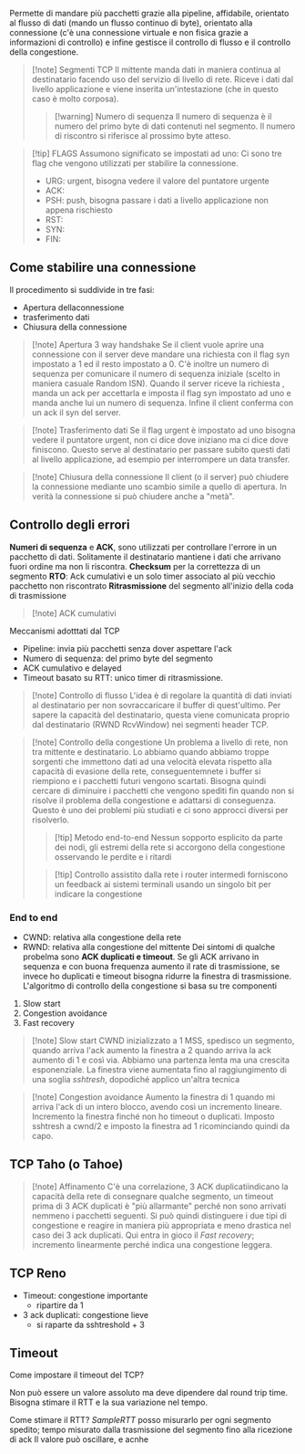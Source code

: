 Permette di mandare più pacchetti grazie alla pipeline, affidabile, orientato al flusso di dati (mando un flusso continuo di byte), orientato alla connessione (c'è una connessione virtuale e non fisica grazie a informazioni di controllo) e infine gestisce il controllo di flusso e il controllo della congestione.

>[!note] Segmenti TCP
>Il mittente manda dati in maniera continua al destinatario facendo uso del servizio di livello di rete.
>Riceve i dati dal livello applicazione e viene inserita un'intestazione (che in questo caso è molto corposa).
>
>>[!warning] Numero di sequenza
>>Il numero di sequenza è il numero del primo byte di dati contenuti nel segmento. Il numero di riscontro si riferisce al prossimo byte atteso.

>[!tip] FLAGS
>Assumono significato se impostati ad uno:
>Ci sono tre flag che vengono utilizzati per stabilire la connessione.
>- URG: urgent, bisogna vedere il valore del puntatore urgente
>- ACK:
>- PSH: push, bisogna passare i dati a livello applicazione non appena rischiesto
>- RST:
>- SYN:
>- FIN:

## Come stabilire una connessione
Il procedimento si suddivide in tre fasi:
- Apertura dellaconnessione
- trasferimento dati
- Chiusura della connessione

>[!note] Apertura
>3 way handshake
>Se il client vuole aprire una connessione con il server deve mandare una richiesta con il flag syn impostato a 1 ed il resto impostato a 0. C'è inoltre un numero di sequenza per comunicare il numero di sequenza iniziale (scelto in maniera casuale Random ISN). Quando il server riceve la richiesta , manda un ack per accettarla e imposta il flag syn impostato ad uno e manda anche lui un numero di sequenza. Infine il client conferma con un ack il syn del server.

>[!note] Trasferimento dati
>Se il flag urgent è impostato ad uno bisogna vedere il puntatore urgent, non ci dice dove iniziano ma ci dice dove finiscono. Questo serve al destinatario per passare subito questi dati al livello applicazione, ad esempio per interrompere un data transfer.

>[!note] Chiusura della connessione
>Il client (o il server) può chiudere la connessione mediante uno scambio simile a quello di apertura.
>In verità la connessione si può chiudere anche a "metà".

## Controllo degli errori
**Numeri di sequenza** e **ACK**, sono utilizzati per controllare l'errore in un pacchetto di dati.
Solitamente il destinatario mantiene i dati che arrivano fuori ordine ma non li riscontra.
**Checksum** per la correttezza di un segmento
**RTO**: Ack cumulativi e un solo timer associato al più vecchio pacchetto non riscontrato
**Ritrasmissione** del segmento all'inizio della coda di trasmissione

>[!note] ACK cumulativi

Meccanismi adotttati dal TCP
- Pipeline: invia più pacchetti senza dover aspettare l'ack
- Numero di sequenza: del primo byte del segmento
- ACK cumulativo e delayed
- Timeout basato su RTT: unico timer di ritrasmissione.
>[!note] Controllo di flusso
>L'idea è di regolare la quantità di dati inviati al destinatario per non sovraccaricare il buffer di quest'ultimo.
>Per sapere la capacità del destinatario, questa viene comunicata proprio dal destinatario (RWND RcvWindow) nei segmenti header TCP.

>[!note] Controllo della congestione
>Un problema a livello di rete, non tra mittente e destinatario. Lo abbiamo quando abbiamo troppe sorgenti che immettono dati ad una velocità elevata rispetto alla capacità di evasione della rete, conseguentemnete i buffer si riempiono e i pacchetti futuri vengono scartati. Bisogna quindi cercare di diminuire i pacchetti che vengono spediti fin quando non si risolve il problema della congestione e adattarsi di conseguenza.
>Questo è uno dei problemi più studiati e ci sono approcci diversi per risolverlo.
>>[!tip] Metodo end-to-end
>>Nessun sopporto esplicito da parte dei nodi, gli estremi della rete si accorgono della congestione osservando le perdite e i ritardi
>
>>[!tip] Controllo assistito dalla rete
>>i router intermedi forniscono un feedback ai sistemi terminali usando un singolo bit per indicare la congestione

### End to end
- CWND: relativa alla congestione della rete
- RWND: relativa alla congestione del mittente
Dei sintomi di qualche probelma sono **ACK duplicati e timeout**. Se gli ACK arrivano in sequenza e con buona frequenza aumento il rate di trasmissione, se invece ho duplicati e timeout bisogna ridurre la finestra di trasmissione.
L'algoritmo di controllo della congestione si basa su tre componenti
1) Slow start
2) Congestion avoidance
3) Fast recovery
>[!note] Slow start
>CWND inizializzato a 1 MSS, spedisco un segmento, quando arriva l'ack aumento la finestra a 2 quando arriva la ack aumento di 1 e così via. Abbiamo una partenza lenta ma una crescita esponenziale.
>La finestra viene aumentata fino al raggiungimento di una soglia *sshtresh*, dopodiché applico un'altra tecnica

>[!note] Congestion avoidance
>Aumento la finestra di 1 quando mi arriva l'ack di un intero blocco, avendo così un incremento lineare. Incremento la finestra finché non ho timeout o duplicati. Imposto sshtresh a cwnd/2 e imposto la finestra ad 1 ricominciando quindi da capo.

## TCP Taho (o Tahoe)


>[!note] Affinamento
>C'è una correlazione, 3 ACK duplicatiindicano la capacità della rete di consegnare qualche segmento, un timeout prima di 3 ACK duplicati è "più allarmante" perché non sono arrivati nemmeno i pacchetti seguenti.
>Si può quindi distinguere i due tipi di congestione e reagire in maniera più appropriata e meno drastica nel caso dei 3 ack duplicati. 
>Qui entra in gioco il *Fast recovery*; incremento linearmente perché indica una congestione leggera.

## TCP Reno
- Timeout: congestione importante
	- ripartire da 1
- 3 ack duplicati: congestione lieve
	- si raparte da sshtreshold + 3


## Timeout
Come impostare il timeout del TCP?

Non può essere un valore assoluto ma deve dipendere dal round trip time. Bisogna stimare il RTT e la sua variazione nel tempo.

Come stimare il RTT?
*SampleRTT* posso misurarlo per ogni segmento spedito; tempo misurato dalla trasmissione del segmento fino alla ricezione di ack
Il valore può oscillare, e acnhe




 




